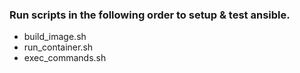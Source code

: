 ### Run scripts in the following order to setup & test ansible.
- build_image.sh
- run_container.sh
- exec_commands.sh
